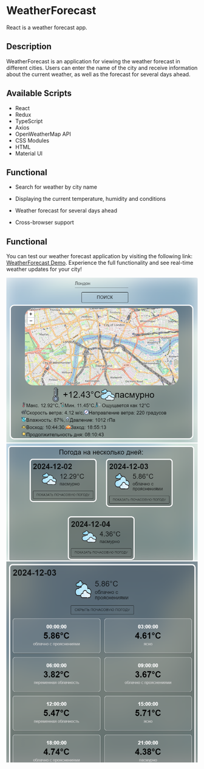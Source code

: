 # WeatherForecast
React is a weather forecast app.

## Description
WeatherForecast is an application for viewing the weather forecast in different cities. Users can enter the name of the city and receive information about the current weather, as well as the forecast for several days ahead.

## Available Scripts
- React
- Redux
- TypeScript
- Axios
- OpenWeatherMap API
- CSS Modules
- HTML
- Material UI

  
## Functional

- Search for weather by city name

- Displaying the current temperature, humidity and conditions

- Weather forecast for several days ahead

- Cross-browser support



## Functional
You can test our weather forecast application by visiting the following link: [WeatherForecast Demo](https://alexeypiskunovich.github.io/Weather/).
Experience the full functionality and see real-time weather updates for your city!

<div align="center">
<img src="https://github.com/alexeypiskunovich/Weather/blob/main/Screenshot/2024-12-02_01-11-16.png" width="800">
<img src="https://github.com/alexeypiskunovich/Weather/blob/main/Screenshot/2024-12-02_01-13-22.png" width="800">
<img src="https://github.com/alexeypiskunovich/Weather/blob/main/Screenshot/2024-12-02_01-15-26.png" width="800">
</div>








